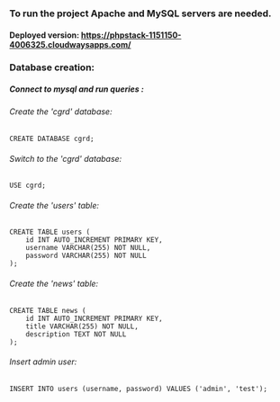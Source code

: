 ### To run the project Apache and MySQL servers are needed.

#### Deployed version: https://phpstack-1151150-4006325.cloudwaysapps.com/

### Database creation:

##### Connect to mysql and run queries :

####

###### Create the 'cgrd' database:

####

```
CREATE DATABASE cgrd;
```

###### Switch to the 'cgrd' database:

####

```
USE cgrd;
```

###### Create the 'users' table:

####

```
CREATE TABLE users (
    id INT AUTO_INCREMENT PRIMARY KEY,
    username VARCHAR(255) NOT NULL,
    password VARCHAR(255) NOT NULL
);
```

###### Create the 'news' table:

####

```
CREATE TABLE news (
    id INT AUTO_INCREMENT PRIMARY KEY,
    title VARCHAR(255) NOT NULL,
    description TEXT NOT NULL
);
```

###### Insert admin user:

####

```
INSERT INTO users (username, password) VALUES ('admin', 'test');
```
